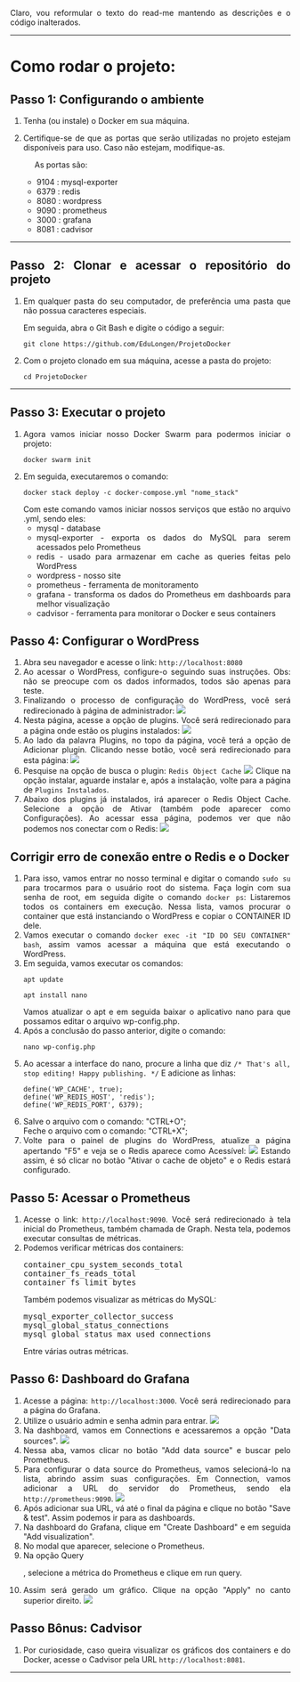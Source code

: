 Claro, vou reformular o texto do read-me mantendo as descrições e o código inalterados.

---

<body style="text-align: justify">
    <h1>Como rodar o projeto:</h1>
    <div>
        <h2>Passo 1: Configurando o ambiente</h2>
        <ol>
            <li><p>Tenha (ou instale) o Docker em sua máquina.</p></li>
            <li>
                <p>
                    Certifique-se de que as portas que serão utilizadas no projeto estejam disponíveis para uso. Caso não estejam, modifique-as.
                </p>
                <p style="margin-left: 20px">As portas são:</p>
                <ul>
                    <li>9104 : mysql-exporter</li>
                    <li>6379 : redis</li>
                    <li>8080 : wordpress</li>
                    <li>9090 : prometheus</li>
                    <li>3000 : grafana</li>
                    <li>8081 : cadvisor</li>
                </ul>
            </li>
        </ol>
    </div>
    <hr/>
    <div>
        <h2>
            Passo 2: Clonar e acessar o repositório do projeto
        </h2>
        <ol>
            <li>
                <p>
                    Em qualquer pasta do seu computador, de preferência uma pasta que não possua caracteres especiais.
                </p>
                <p>Em seguida, abra o Git Bash e digite o código a seguir:</p>
                <pre><code>git clone https://github.com/EduLongen/ProjetoDocker</code></pre>
            </li>
            <li>
                Com o projeto clonado em sua máquina, acesse a pasta do projeto:
                <pre><code>cd ProjetoDocker</code></pre>
            </li>
        </ol>
    </div>
    <hr/>
    <div>
        <h2>Passo 3: Executar o projeto</h2>
        <ol>
            <li>
                Agora vamos iniciar nosso Docker Swarm para podermos iniciar o projeto:
                <pre><code>docker swarm init</code></pre>
            </li>
            <li>
                Em seguida, executaremos o comando:
                <pre><code>docker stack deploy -c docker-compose.yml "nome_stack"</code></pre>
                Com este comando vamos iniciar nossos serviços que estão no arquivo .yml, sendo eles:
                <ul>
                    <li>mysql - database</li>
                    <li>mysql-exporter - exporta os dados do MySQL para serem acessados pelo Prometheus</li>
                    <li>redis - usado para armazenar em cache as queries feitas pelo WordPress</li>
                    <li>wordpress - nosso site</li>
                    <li>prometheus - ferramenta de monitoramento</li>
                    <li>grafana - transforma os dados do Prometheus em dashboards para melhor visualização</li>
                    <li>cadvisor - ferramenta para monitorar o Docker e seus containers</li>
                </ul>
            </li>
        </ol>
    </div>
    <div>
        <h2>Passo 4: Configurar o WordPress</h2>
        <ol>
            <li>Abra seu navegador e acesse o link: <code>http://localhost:8080</code></li>
            <li>
                Ao acessar o WordPress, configure-o seguindo suas instruções. Obs: não se preocupe com os dados informados, todos são apenas para teste.
            </li>
            <li>
                Finalizando o processo de configuração do WordPress, você será redirecionado à página de administrador:
                <img src="./md/image_wp_admin.png"/>                  
            </li>
            <li>
                Nesta página, acesse a opção de plugins. Você será redirecionado para a página onde estão os plugins instalados:
                <img src="./md/image_wp_plugins.png" />
            </li>
            <li>
                Ao lado da palavra Plugins, no topo da página, você terá a opção de Adicionar plugin. Clicando nesse botão, você será redirecionado para esta página:
                <img src="./md/image_wp_adicionar_plugin.png"/>
            </li>
            <li>
                Pesquise na opção de busca o plugin: <code>Redis Object Cache</code>
                <img src="./md/image_wp_redis.png"/>
                Clique na opção instalar, aguarde instalar e, após a instalação, volte para a página de <code>Plugins Instalados</code>.
            </li>
            <li>
                Abaixo dos plugins já instalados, irá aparecer o Redis Object Cache. Selecione a opção de Ativar (também pode aparecer como Configurações). Ao acessar essa página, podemos ver que não podemos nos conectar com o Redis:
                <img src="./md/image_wp_erro_redis.png"/>
            </li>
        </ol>
    </div>
    <div>
        <h2>Corrigir erro de conexão entre o Redis e o Docker</h2>
        <ol>
            <li>
                Para isso, vamos entrar no nosso terminal e digitar o comando <code>sudo su</code> para trocarmos para o usuário root do sistema. Faça login com sua senha de root, em seguida digite o comando <code>docker ps</code>:
                Listaremos todos os containers em execução. Nessa lista, vamos procurar o container que está instanciando o WordPress e copiar o CONTAINER ID dele.
            </li>
            <li>
                Vamos executar o comando <code>docker exec -it "ID DO SEU CONTAINER" bash</code>, assim vamos acessar a máquina que está executando o WordPress.
            </li>
            <li>
                Em seguida, vamos executar os comandos:
                <pre><code>apt update</code></pre>
                <pre><code>apt install nano</code></pre>
                Vamos atualizar o apt e em seguida baixar o aplicativo nano para que possamos editar o arquivo wp-config.php.
            </li>
            <li>
                Após a conclusão do passo anterior, digite o comando:
                <pre><code>nano wp-config.php</code></pre>
            </li>
            <li>
                Ao acessar a interface do nano, procure a linha que diz <code>/* That's all, stop editing! Happy publishing. */</code>
                E adicione as linhas:
                <pre><code>define('WP_CACHE', true);<br>define('WP_REDIS_HOST', 'redis');<br>define('WP_REDIS_PORT', 6379);</code></pre>
            </li>
            <li>
                Salve o arquivo com o comando: "CTRL+O";<br>
                Feche o arquivo com o comando: "CTRL+X";
            </li>
            <li>
                Volte para o painel de plugins do WordPress, atualize a página apertando "F5" e veja se o Redis aparece como Acessível:
                <img src="./md/image_wp_redis_acessivel.png"/>
                Estando assim, é só clicar no botão "Ativar o cache de objeto" e o Redis estará configurado.
            </li>
        </ol>
    </div>
    <div>
        <h2>Passo 5: Acessar o Prometheus</h2>
        <ol>
            <li>
                Acesse o link: <code>http://localhost:9090</code>. Você será redirecionado à tela inicial do Prometheus, também chamada de Graph. Nesta tela, podemos executar consultas de métricas.
            </li>
            <li>
                Podemos verificar métricas dos containers:
                <pre>container_cpu_system_seconds_total<br>container_fs_reads_total<br>container_fs_limit_bytes</pre>
                Também podemos visualizar as métricas do MySQL:
                <pre>mysql_exporter_collector_success<br>mysql_global_status_connections<br>mysql_global_status_max_used_connections</pre>
                Entre várias outras métricas.
            </li>
        </ol>
    </div>
    <div>
        <h2>Passo 6: Dashboard do Grafana</h2>
        <ol>
            <li>
                Acesse a página: <code>http://localhost:3000</code>. Você será redirecionado para a página do Grafana.
            </li>
            <li>
                Utilize o usuário admin e senha admin para entrar.
                <img src="./md/image_grafana_login.png"/>
            </li>
            <li>
                Na dashboard, vamos em Connections e acessaremos a opção "Data sources".
                <img src="./md/image_grafana_datasource.png"/>
            </li>
            <li>
                Nessa aba, vamos clicar no botão "Add data source" e buscar pelo Prometheus.
            </li>
            <li>
                Para configurar o data source do Prometheus, vamos selecioná-lo na lista, abrindo assim suas configurações.
                Em Connection, vamos adicionar a URL do servidor do Prometheus, sendo ela <code>http://prometheus:9090</code>.
                <img src="./md/image_grafana_prometheus.png"/>
            </li>
            <li>Após adicionar sua URL, vá até o final da página e clique no botão "Save & test". Assim podemos ir para as dashboards.</li>
            <li>Na dashboard do Grafana, clique em "Create Dashboard" e em seguida "Add visualization".</li>
            <li>No modal que aparecer, selecione o Prometheus.</li>
            <li>Na opção Query

, selecione a métrica do Prometheus e clique em run query.</li>
            <li>
                Assim será gerado um gráfico. Clique na opção "Apply" no canto superior direito.
                <img src="./md/image_grafana_setqueries.png"/>
            </li>
        </ol>
    </div>
    <div>
        <h2>Passo Bônus: Cadvisor</h2>
        <ol>
            <li> Por curiosidade, caso queira visualizar os gráficos dos containers e do Docker, acesse o Cadvisor pela URL <code>http://localhost:8081</code>.
        </ol>
    </div>
</body>

---
